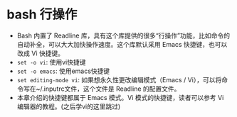 # bash 行操作

- Bash 内置了 Readline 库，具有这个库提供的很多“行操作”功能，比如命令的自动补全，可以大大加快操作速度。这个库默认采用 Emacs 快捷键，也可以改成 Vi 快捷键。
- `set -o vi`: 使用vi快捷键
- `set -o emacs`: 使用emacs快捷键
- `set editing-mode vi`: 如果想永久性更改编辑模式（Emacs / Vi），可以将命令写在~/.inputrc文件，这个文件是 Readline 的配置文件。
- 本章介绍的快捷键都属于 Emacs 模式。Vi 模式的快捷键，读者可以参考 Vi 编辑器的教程。(之后学vi的这里跳过)
